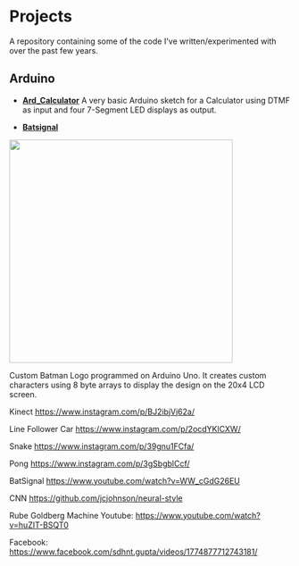 # Projects

A repository containing some of the code I've written/experimented with over the past few years.

## Arduino


* **[Ard_Calculator](https://github.com/krohak/Projects/blob/master/Arduino/Ard_Calculator/Ard_Calculator.ino)**
A very basic Arduino sketch for a Calculator using DTMF as input and four 7-Segment LED displays as output. 

* **[Batsignal](https://github.com/krohak/Projects/blob/master/Arduino/Batsignal/Batsignal.ino)**

<img src="https://pbs.twimg.com/profile_banners/3312354553/1439293197" width="400px">

Custom Batman Logo programmed on Arduino Uno. It creates custom characters using 8 byte arrays to display the design on the 20x4 LCD screen.


Kinect
https://www.instagram.com/p/BJ2ibjVj62a/

Line Follower Car
https://www.instagram.com/p/2ocdYKlCXW/

Snake
https://www.instagram.com/p/39gnu1FCfa/

Pong
https://www.instagram.com/p/3gSbgblCcf/

BatSignal
https://www.youtube.com/watch?v=WW_cGdG26EU


CNN
https://github.com/jcjohnson/neural-style

Rube Goldberg Machine
Youtube:  https://www.youtube.com/watch?v=huZIT-BSQT0

Facebook: https://www.facebook.com/sdhnt.gupta/videos/1774877712743181/

